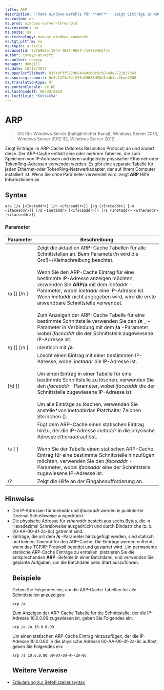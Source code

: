 ```yaml
---
title: ARP
description: 'Thema Windows-Befehle für **ARP** : zeigt Einträge im ARP-Cache (Address Resolution Protocol) an, die zum Speichern von IP-Adressen und deren aufgelösten physischen Adressen verwendet werden.'
ms.custom: na
ms.prod: windows-server-threshold
ms.reviewer: na
ms.suite: na
ms.technology: manage-windows-commands
ms.tgt_pltfrm: na
ms.topic: article
ms.assetid: 827e96eb-1945-483f-980f-714703456f7c
author: coreyp-at-msft
ms.author: coreyp
manager: dongill
ms.date: 10/16/2017
ms.openlocfilehash: 8354df3f52790840e0cb0c5c9834da2722d27d43
ms.sourcegitcommit: 0e3c2473a54f915d35687d30d1b4b1ac2bae4068
ms.translationtype: MT
ms.contentlocale: de-DE
ms.lasthandoff: 08/09/2019
ms.locfileid: "68914694"
---
```

# <a name="arp"></a>ARP

>Gilt für: Windows Server (halbjährlicher Kanal), Windows Server 2016, Windows Server 2012 R2, Windows Server 2012

Zeigt Einträge im ARP-Cache (Address Resolution Protocol) an und ändert diese. Der ARP-Cache enthält eine oder mehrere Tabellen, die zum Speichern von IP-Adressen und deren aufgelöster physischer Ethernet-oder TokenRing-Adressen verwendet werden. Es gibt eine separate Tabelle für jeden Ethernet-oder TokenRing-Netzwerkadapter, der auf Ihrem Computer installiert ist. Wenn Sie ohne Parameter verwendet wird, zeigt **ARP** Hilfe Informationen an.
## <a name="syntax"></a>Syntax
```
arp [/a [<Inetaddr>] [/n <ifaceaddr>]] [/g [<Inetaddr>] [-n <ifaceaddr>]] [/d <Inetaddr> [<ifaceaddr>]] [/s <Inetaddr> <Etheraddr> [<ifaceaddr>]]
```
### <a name="parameters"></a>Parameter

|                Parameter                |                                                                                                                                                                                                                                                               Beschreibung                                                                                                                                                                                                                                                               |
|-----------------------------------------|-----------------------------------------------------------------------------------------------------------------------------------------------------------------------------------------------------------------------------------------------------------------------------------------------------------------------------------------------------------------------------------------------------------------------------------------------------------------------------------------------------------------------------------------|
|    /a [<Inetaddr>] [/n <ifaceaddr>]     | Zeigt die aktuellen ARP-Cache Tabellen für alle Schnittstellen an. Beim Parameter/n wird die Groß-/Kleinschreibung beachtet.<br /><br />Wenn Sie den ARP-Cache Eintrag für eine bestimmte IP-Adresse anzeigen möchten, verwenden Sie **ARP/a** mit dem *inetaddr* -Parameter, wobei *inetaddr* eine IP-Adresse ist. Wenn *inetaddr* nicht angegeben wird, wird die erste anwendbare Schnittstelle verwendet.<br /><br />Zum Anzeigen der ARP-Cache Tabelle für eine bestimmte Schnittstelle verwenden Sie den **/n** _ -Parameter in Verbindung mit dem **/a** -Parameter, wobei *ifaceaddr* die der Schnittstelle zugewiesene IP-Adresse ist. |
|    /g [<Inetaddr>] [/n <ifaceaddr>]     |                                                                                                                                                                                                                                                          Identisch mit **/a**.                                                                                                                                                                                                                                                           |
|      [/d <Inetaddr> [<ifaceaddr>]       |                                                                                           Löscht einen Eintrag mit einer bestimmten IP-Adresse, wobei *inetaddr* die IP-Adresse ist.<br /><br />Um einen Eintrag in einer Tabelle für eine bestimmte Schnittstelle zu löschen, verwenden Sie den *ifaceaddr* -Parameter, wobei *ifaceaddr* die der Schnittstelle zugewiesene IP-Adresse ist.<br /><br />Um alle Einträge zu löschen, verwenden Sie anstelle\*von *inetaddr*das Platzhalter Zeichen Sternchen ().                                                                                           |
| /s <Inetaddr> [<Etheraddr> ]<ifaceaddr> |                                                                                                                     Fügt dem ARP-Cache einen statischen Eintrag hinzu, der die IP-Adresse *inetaddr* in die physische Adresse *etheraddr*auflöst.<br /><br />Wenn Sie der Tabelle einen statischen ARP-Cache Eintrag für eine bestimmte Schnittstelle hinzufügen möchten, verwenden Sie den *ifaceaddr* -Parameter, wobei *ifaceaddr* eine der Schnittstelle zugewiesene IP-Adresse ist.                                                                                                                     |
|                   /?                    |                                                                                                                                                                                                                                                  Zeigt die Hilfe an der Eingabeaufforderung an.                                                                                                                                                                                                                                                   |

## <a name="remarks"></a>Hinweise
- Die IP-Adressen für *inetaddr* und *ifaceaddr* werden in punktierter Dezimal Schreibweise ausgedrückt.
- Die physische Adresse für *etheraddr* besteht aus sechs Bytes, die in Hexadezimal Schreibweise ausgedrückt und durch Bindestriche (z. b. 00-AA-00-4f-2a-9c) getrennt sind.
- Einträge, die mit dem **/s** -Parameter hinzugefügt werden, sind statisch und keinen Timeout für den ARP-Cache. Die Einträge werden entfernt, wenn das TCP/IP-Protokoll beendet und gestartet wird. Um permanente statische ARP-Cache Einträge zu erstellen, platzieren Sie die entsprechenden **ARP** -Befehle in einer Batchdatei, und verwenden Sie geplante Aufgaben, um die Batchdatei beim Start auszuführen.
  ## <a name="BKMK_Examples"></a>Beispiele
  Geben Sie Folgendes ein, um die ARP-Cache Tabellen für alle Schnittstellen anzuzeigen:
  ```
  arp /a
  ```
  Zum Anzeigen der ARP-Cache Tabelle für die Schnittstelle, der die IP-Adresse 10.0.0.99 zugewiesen ist, geben Sie Folgendes ein:
  ```
  arp /a /n 10.0.0.99
  ```
  Um einen statischen ARP-Cache Eintrag hinzuzufügen, der die IP-Adresse 10.0.0.80 in die physische Adresse 00-AA-00-4f-2a-9c auflöst, geben Sie Folgendes ein:
  ```
  arp /s 10.0.0.80 00-AA-00-4F-2A-9C 
  ```
  ## <a name="additional-references"></a>Weitere Verweise
- [Erläuterung zur Befehlszeilensyntax](command-line-syntax-key.md)
